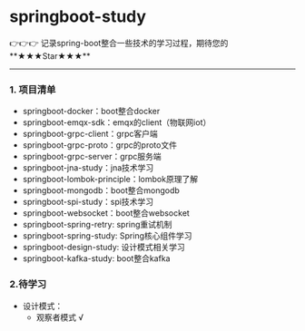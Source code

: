 # springboot-study

👉👉👉 记录spring-boot整合一些技术的学习过程，期待您的**★★★Star★★★**

---

### 1. 项目清单

* springboot-docker：boot整合docker
* springboot-emqx-sdk：emqx的client（物联网iot）
* springboot-grpc-client：grpc客户端
* springboot-grpc-proto：grpc的proto文件
* springboot-grpc-server：grpc服务端
* springboot-jna-study：jna技术学习
* springboot-lombok-principle：lombok原理了解
* springboot-mongodb：boot整合mongodb
* springboot-spi-study：spi技术学习
* springboot-websocket：boot整合websocket
* springboot-spring-retry: spring重试机制
* springboot-spring-study: Spring核心组件学习
* springboot-design-study: 设计模式相关学习
* springboot-kafka-study: boot整合kafka

### 2.待学习

* 设计模式：
    * 观察者模式 √
  

